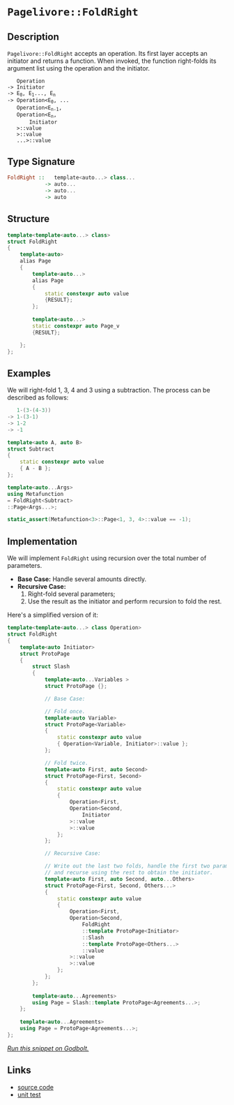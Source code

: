 <!-- Copyright 2024 Feng Mofan
SPDX-License-Identifier: Apache-2.0 -->

# `Pagelivore::FoldRight`

## Description

`Pagelivore::FoldRight` accepts an operation. Its first layer accepts an initiator and returns a function.
When invoked, the function right-folds its argument list using the operation and the initiator.

<pre><code>   Operation
-> Initiator
-> E<sub>0</sub>, E<sub>1</sub>..., E<sub>n</sub>
-> Operation&lt;E<sub>0</sub>, ...
   Operation&lt;E<sub>n-1</sub>,
   Operation&lt;E<sub>n</sub>,
       Initiator
   &gt;::value
   &gt;::value
   ...&gt;::value</code></pre>

## Type Signature

```Haskell
FoldRight ::   template<auto...> class...
            -> auto...
            -> auto...
            -> auto
```

## Structure

```C++
template<template<auto...> class>
struct FoldRight
{
    template<auto>
    alias Page
    {
        template<auto...>
        alias Page
        {
            static constexpr auto value
            {RESULT};
        };
    
        template<auto...>
        static constexpr auto Page_v
        {RESULT};

    };
};
```

## Examples

We will right-fold 1, 3, 4 and 3 using a subtraction.
The process can be described as follows:

```C++
   1-(3-(4-3))
-> 1-(3-1)
-> 1-2
-> -1
```

```C++
template<auto A, auto B>
struct Subtract
{
    static constexpr auto value
    { A - B };
};

template<auto...Args>
using Metafunction 
= FoldRight<Subtract>
::Page<Args...>;

static_assert(Metafunction<3>::Page<1, 3, 4>::value == -1);
```

## Implementation

We will implement `FoldRight` using recursion over the total number of parameters.

- **Base Case:** Handle several amounts directly.
- **Recursive Case:**
  1. Right-fold several parameters;
  2. Use the result as the initiator and perform recursion to fold the rest.

Here's a simplified version of it:

```C++
template<template<auto...> class Operation>
struct FoldRight
{
    template<auto Initiator>
    struct ProtoPage
    {
        struct Slash
        {
            template<auto...Variables >
            struct ProtoPage {};

            // Base Case:

            // Fold once.
            template<auto Variable>
            struct ProtoPage<Variable>
            {
                static constexpr auto value
                { Operation<Variable, Initiator>::value };
            };

            // Fold twice.
            template<auto First, auto Second>
            struct ProtoPage<First, Second>
            {
                static constexpr auto value 
                { 
                    Operation<First,
                    Operation<Second,
                        Initiator
                    >::value
                    >::value
                };
            };

            // Recursive Case:

            // Write out the last two folds, handle the first two parameters,
            // and recurse using the rest to obtain the initiator.
            template<auto First, auto Second, auto...Others>
            struct ProtoPage<First, Second, Others...>
            {
                static constexpr auto value
                {
                    Operation<First,
                    Operation<Second,
                        FoldRight
                        ::template ProtoPage<Initiator>
                        ::Slash
                        ::template ProtoPage<Others...>
                        ::value
                    >::value
                    >::value
                };
            };
        };
        
        template<auto...Agreements>
        using Page = Slash::template ProtoPage<Agreements...>;
    };
        
    template<auto...Agreements>
    using Page = ProtoPage<Agreements...>;
};
```

[*Run this snippet on Godbolt.*](https://godbolt.org/#z:OYLghAFBqd5QCxAYwPYBMCmBRdBLAF1QCcAaPECAMzwBtMA7AQwFtMQByARg9KtQYEAysib0QXACx8BBAKoBnTAAUAHpwAMvAFYTStJg1DIApACYAQuYukl9ZATwDKjdAGFUtAK4sGIAGwapK4AMngMmAByPgBGmMQgABxmpAAOqAqETgwe3r4BQemZjgJhEdEscQnJtpj2JQxCBEzEBLk%2BfoG19dlNLQRlUbHxSSkKza3t%2BV3j/YMVVaMAlLaoXsTI7BwEmCypBjsmAMxuO3sHmMduTF5EAHQPx9gA1MgGCgrPAPKp8UwNTxMGgAguNiF4HM8AGKedAAJTwwAQBCBwJMAHYrCDnjjnmd9v9LicbkRngBJBhZf4kQHY3FgiEEZ7KYioIjKJjAS50nEYrHA3GC54MyFCd4IVFC3F8yVSoX4i5XEmoB53ABqLTwTBi9E%2BtIFcsFIqZLLZqA5XOeMvRABFjvzZYacQB6Z3PCxMJTPa5KECox1O13Q2HPASbO4Bw0KwlK26oZ4a4hanVE7CRuXG5ms9mcoluRPJ%2Bj6p3SzHpkuzRzIV4CcaYVSpYjPZXPABuYi83INJcFfO%2Bv2I/2yVwL2vopHJlMc1OITxAIHb3kwVtt9vLQoxdqODp5gbdMNo6DxAHc8OH14Lo4diXHoXhiOMJy2hJg0Ax0MWe5nTTmuVcofej7PC%2Bb4fkcaa7oaMqQV%2BzRVjWDB1g2TYtounZWjBJZ9hePY/H8AInABD4EKQOElnhg4EW4IECOgpGYT2UoUlSRCzgxjFzguHZdoxUHgfOaE8bxvKrtuZErluO7dnuzxwq%2B6yZK2y4%2Buw/rsbiQYAOpJjsoa3HiCDLu8TIEMe8b8IeCgTgghjoPQBnLjQxEnvGqQtKwmA7A%2B9HSYaQa2c8xDyQ%2By5eJkRgOYFmDjHi8aoDEzThJF4QsSQEbqTiV55i2RFAc%2Br60U%2Bcaql8BCGQ%2Bn4VgQ4KQj%2B5q5v%2BgEkcBBXvhOpXlQoqqVU60G%2BbBQ7Vm%2BSGNs2t6CeJvZlhlToUUOAiNcRPnCVKc1UTRbWTT2B7woiyJbSW85ZVmZoWnmzHTqxPUrUK85ip6EozYxR27ASul1WdVwdfEXWPOBB1OgJ3EA72/FcUuIPSmDE1PaWkniZua4MYjYnIwxWWxvcDzAsAQW7IwBAKNduJheEwDMrmVpHDawHii95yEidv55jjeNsIIv0Rv9qPSSj/JQbuGM3ljdys5g%2BMcz1pMRWdVM0x9DUnGLEuE913MOqJUnOgAVLrev6wbzqojrevPAAKtFhPPPrRsgibBsO7rttoiCQvXLewJFaSVj/SCmZCF4CWDg4/rTdJlZnghI0oeNwO7n2AoALTuhJSNopranAm7yqqsCxDAETvvAtL5MALKeUwVBeAwDjZBhaLU8Gh4IkiKInAHQdMCHRfzp9Sv55zgI86iEfIAA%2Bp6SitBA5fNFXNdUUcnF924XATkcE6SJxgly8cNOJ1wSz2hwKy0JwACsvB%2BBwWikKgnBuNY1jCmsGzLuYRw8KQBCaCfKwANYgHPpIO4GhJBcHREcDQ58NBmH8P4MwiREj6E4JIXgLAJAaCCNfW%2B98OC8AUCAIIP8b4n1IHAWAMBEAgDWAQVItxyCUDQHsOg8RIgeU4KoRI/hE7%2BEkM8YAyBqxSDuGYXgmB8CsTwOgPQ/BBAiDEOwKQMhBCKBUOoUhpBdBr2PIOVInAeCnwvlfX%2Bd9OBfFuPQpkqAqDPC4TwvhAihHPBEWYZ4EAPAsPoE2D%2Bh9eAkK0CsCASBmGpFYWQCgEBQnhJAMAKQKQaC0C8oQiAMRTExHCC0AAngY3gGTmDECyV8GI2hXwkK/sw9mBAvgMFoDkzRWAYheGANcWgtBCHcF4FgFghhgDiAafeMpeAlIdNvvWeSOxcnkEEHUUxtA8AxEHIUjwWBTHVTwBgzppAlLEBiBkTANpdi9PmUYX%2BKwqAGALmqPAmBjx4Wvl/ORwhRDiGUU8tRahTHaP0L0lAT9LD6AWYQyAKxUCpAaB0xO4wwI2lMJYawZhcE7KTFgYFEAVh2CGc4CArgph%2BDXqEcIQxKgjDXkULIAg8V6HJQ0eYwwEhr0xbXAQfRJieA6HoJlDRWUDCJQsUltgJhtHZfkRlQq6UkoZRi1%2BmwJBGI4JfUgODeB4Lsdw3h/DBHCJAW4iAuBCAkCtGYT%2BSx/FnJWIZJgWAEjotIIAyQRw7gAE4jjokkGAswkhAjQP8E6lBHA0GkAwZ/O4/guD%2BESE6xI4bgFcHPi6/wSrTF4IIUQ7%2BZzyFUOCTQyxDDInRO8ewtgnAWgsFbOiROTBXgGAilwJ1dwuCgPEZIkg0jZGyAUa86Q7ylCfM0boFIuimD6M6fKxVyqzEcAsXQ/SNjmzEDLRWqtbxekuPrY2jQ7jPFhO8Uao4ZhTXptIUEkJqAvHxEYVEs9O6RilvLYnFdRg61cCCIk5JlA0maPydkqZ37CnFNKQ4KZlSCY1LqaYxpzTWntKmd045Wxb74CCrXEZpjxnIFuFsL%2B4Qdhn00fMxZ2SVkIf8UmTZX8dl7KUIcnpRgTmgGPXwS5Chrm3PuVMp5nalHdtkB8jRt8B0/NOXCqwAKCNotBeC7IkLoV7xEwipF8QUXRXgBiuoWK/A4vfFSgl74JWLDJRkClOQRX4rSEZ2lfL6WcvU8yxoQqdPdA0zy/TArZhsryGZ9zvLyjWcPqsdYsr/N4fHcmzg87F2VurauutDbQHuP1axPdfij2BItZgK1IxbV4cDcG%2BtYD0TxvRJAyQnq%2BFrwnSm2waaAlkIodQ2hVjL0FrYRwjgpbHEsAUK2asrZYsXHGM2g1KL23yJedxlR8he38Z0CADeQ6R2GP9aFzReDp1WNDLYjr/Cus9bbP1wkMUPHXvCXuo4h7asnpQCd7xzWbsjB66kVIY8%2BtOrHgNggE8F18L4HQd9qT0mZMKb%2BoHRSSllOA2eqpYH6mIcwE0lpYgYNbLg3RkjpAkNDNQ5o9DmGpk4dmfhhZSysnEbWWRqZlH9k0eOWTDNFzOQsZuXc34DzeCcfGxIHjqjptfLm0J4w/ybDidU3fKTtZODOmhX8%2BFlhEUquRdIlTIKnN2ZcNp0zehCW%2BcldSiz2RHM0uyK5hlqvuUOc14y2z5u5hWd12K/ojnvMm7lQFt%2BruQsmNW%2BF7bzxdu9YOzsI7iXDW%2BIu%2Ba0glrrWUHlblkAZh61HCOOfGB4CsFJ/RBGpN3v8HVeIRH%2B159nXn2SL6yQTrIGuq4BvPDRwve4M4Ga498qxHZ4b7ny7KwdmZGcJIIAA%3D%3D)

## Links

- [source code](../../../../conceptrodon/pagelivore/fold_right.hpp)
- [unit test](../../../../tests/unit/metafunctions/pagelivore/fold_right.test.hpp)
